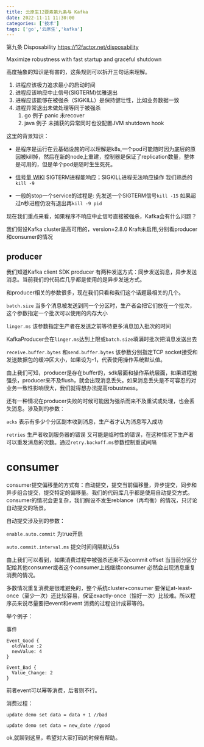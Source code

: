 ```yaml
---
title: 云原生12要素第九条与 Kafka
date: 2022-11-11 11:30:00
categories: ['技术']
tags: ['go','云原生','kafka']
---
```




第九条 Disposability https://12factor.net/disposability

Maximize robustness with fast startup and graceful shutdown

高度抽象的知识是有害的，这条规则可以拆开三句话来理解。

1. 进程应该极力追求最小的启动时间
2. 进程应该响应中止信号(SIGTERM)优雅退出
3. 进程应该能够在被强杀（SIGKILL）是保持健壮性，比如业务数据一致
4. 进程异常退出未做处理等同于被强杀
   1. go 例子 panic 未recover
   2. java 例子 未捕获的异常同时也没配置JVM shutdown hook

这里的背景知识：

* 是程序是运行在云基础设施的可以理解是k8s,一个pod可能随时因为底层的原因被kill掉，然后在新的node上重建，控制器是保证了replication数量，整体是可用的，但是单个pod是随时生生死死。

* [信号量 WIKI](https://en.wikipedia.org/wiki/Signal_(IPC)#SIGTERM) SIGTERM进程能响应；SIGKILL进程无法响应操作 我们熟悉的 `kill -9`

* 一般的stop一个service的过程是: 先发送一个SIGTERM信号`kill -15` 如果超过n秒进程仍没有退出再`kill -9 pid`

  

现在我们重点来看，如果程序不响应中止信号直接被强杀，Kafka会有什么问题？

我们假设Kafka cluster是高可用的，version=2.8.0 Kraft未启用,分别看producer和consumer的情况

## producer

我们知道Kafka client SDK producer 有两种发送方式：同步发送消息，异步发送消息。当前我们的代码库几乎都是使用的是异步发送方式。

和producer相关的参数很多，现在我们只看和我们这个话题最相关的几个。

`batch.size` 当多个消息被发送到同一个分区时，生产者会把它们放在一个批次，这个参数指定一个批次可以使用的内存大小

`linger.ms` 该参数指定生产者在发送之前等待更多消息加入批次的时间

KafkaProducer会在`linger.ms`达到上限或`batch.size`填满时批次把消息发送出去

`receive.buffer.bytes` 和`send.buffer.bytes` 该参数分别指定TCP socket接受和发送数据包的缓冲区大小，如果设为-1，代表使用操作系统默认值。

由上我们可知，producer是存在buffer的，sdk层面和操作系统层面，如果进程被强杀，producer来不及flush，就会出现消息丢失。如果消息丢失是不可容忍的对业务一致性影响很大，我们就得想办法提高robustness。

还有一种情况在producer失败的时候可能因为强杀而来不及重试或处理，也会丢失消息。涉及到的参数：

`acks` 表示有多少个分区副本收到消息，生产者才认为消息写入成功

`retries` 生产者收到服务器的错误 又可能是临时性的错误，在这种情况下生产者可以重发消息的次数。通过`retry.backoff.ms`参数控制重试间隔



# consumer

consumer提交偏移量的方式有：自动提交，提交当前偏移量，异步提交，同步和异步组合提交，提交特定的偏移量。我们的代码库几乎都是使用自动提交方式。consumer的情况会更复杂，我们假设不发生reblance（再均衡）的情况，只讨论自动提交的场景。

自动提交涉及到的参数：

`enable.auto.commit` 为true开启

`auto.commit.interval.ms` 提交时间间隔默认5s

由上我们可以看到，如果消费过程中被强杀还来不及commit offset 当当前分区分配给其他consumer或者这个consumer上线继续consumer 必然会出现消息重复消费的情况。

多数情况重复消费是很难避免的，整个系统cluster+consumer 要保证at-least-once（至少一次）还比较容易，保证exactly-once（恰好一次）比较难。所以程序员来说尽量要把event和event 消费的过程设计成幂等的。



举个例子：

事件

```
Event_Good {
  oldValue :2
  newValue: 4
}

Event_Bad {
  Value_Change: 2
}
```

前者event可以幂等消费，后者则不行。



消费过程：

```
update demo set data = data + 1 //bad 

update demo set data = new_date //good
```



ok,就聊到这里，希望对大家打码的时候有帮助。









